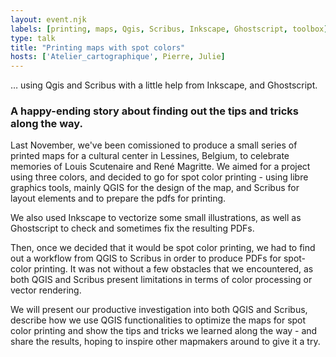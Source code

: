 ```yaml
---
layout: event.njk
labels: [printing, maps, Qgis, Scribus, Inkscape, Ghostscript, toolbox]
type: talk
title: "Printing maps with spot colors"
hosts: ['Atelier_cartographique', Pierre, Julie]
---
```



… using Qgis and Scribus with a little help from Inkscape, and Ghostscript.

### A happy-ending story about finding out the tips and tricks along the way.

Last November, we've been comissioned to produce a small series of printed
maps for a cultural center in Lessines, Belgium, to celebrate memories of
Louis Scutenaire and René Magritte. We aimed for a project using three colors,
and decided to go for spot color printing - using libre graphics tools, mainly
QGIS for the design of the map, and Scribus for layout elements and to prepare
the pdfs for printing.

We also used Inkscape to vectorize some small illustrations, as well as
Ghostscript to check and sometimes fix the resulting PDFs.

Then, once we decided that it would be spot color printing, we had to find
out a workflow from QGIS to Scribus in order to produce PDFs for spot-color
printing. It was not without a few obstacles that we encountered, as both
QGIS and Scribus present limitations in terms of color processing or vector
rendering.

We will present our productive investigation into both QGIS and Scribus,
describe how we use QGIS functionalities to optimize the maps for spot color
printing and show the tips and tricks we learned along the way - and share
the results, hoping to inspire other mapmakers around to give it a try.

